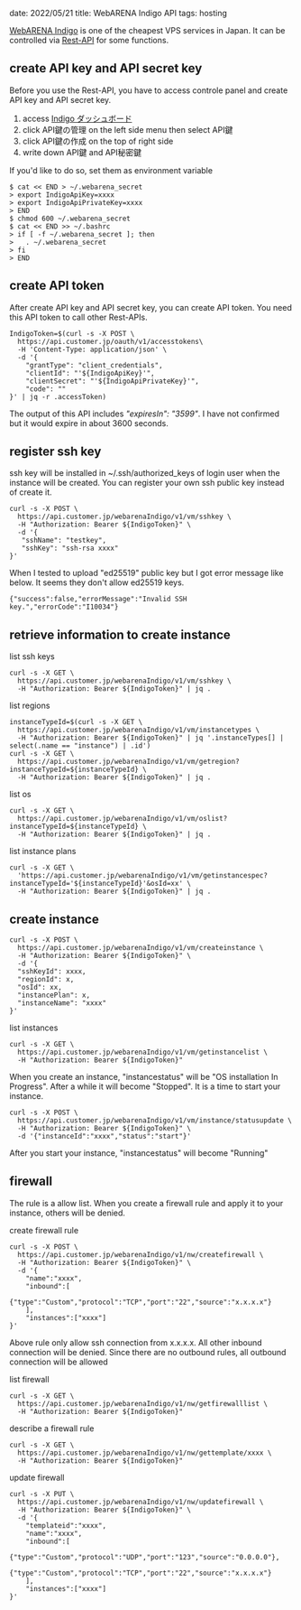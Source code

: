 date: 2022/05/21
title: WebARENA Indigo API
tags: hosting

[WebARENA Indigo](https://web.arena.ne.jp/indigo/) is one of the cheapest VPS services in Japan.
It can be controlled via [Rest-API](https://indigo.arena.ne.jp/userapi/) for some functions.

## create API key and API secret key

Before you use the Rest-API, you have to access controle panel and create API key and API secret key.

1. access [Indigo ダッシュボード](https://indigo.arena.ne.jp/)
2. click API鍵の管理 on the left side menu then select API鍵
3. click API鍵の作成 on the top of right side
4. write down API鍵 and API秘密鍵 

If you'd like to do so, set them as environment variable

```
$ cat << END > ~/.webarena_secret
> export IndigoApiKey=xxxx
> export IndigoApiPrivateKey=xxxx
> END
$ chmod 600 ~/.webarena_secret
$ cat << END >> ~/.bashrc
> if [ -f ~/.webarena_secret ]; then
>   . ~/.webarena_secret
> fi
> END
```

## create API token

After create API key and API secret key, you can create API token.
You need this API token to call other Rest-APIs.

```
IndigoToken=$(curl -s -X POST \
  https://api.customer.jp/oauth/v1/accesstokens\
  -H 'Content-Type: application/json' \
  -d '{
    "grantType": "client_credentials",
    "clientId": "'${IndigoApiKey}'",
    "clientSecret": "'${IndigoApiPrivateKey}'",
    "code": ""
}' | jq -r .accessToken)
```

The output of this API includes *"expiresIn": "3599"*.
I have not confirmed but it would expire in about 3600 seconds.

## register ssh key

ssh key will be installed in ~/.ssh/authorized_keys of login user when the instance will be created.
You can register your own ssh public key instead of create it.

```
curl -s -X POST \
  https://api.customer.jp/webarenaIndigo/v1/vm/sshkey \
  -H "Authorization: Bearer ${IndigoToken}" \
  -d '{
   "sshName": "testkey",
   "sshKey": "ssh-rsa xxxx"
}'
```

When I tested to upload "ed25519" public key but I got error message like below.
It seems they don't allow ed25519 keys.

```
{"success":false,"errorMessage":"Invalid SSH key.","errorCode":"I10034"}
```

## retrieve information to create instance

list ssh keys

```
curl -s -X GET \
  https://api.customer.jp/webarenaIndigo/v1/vm/sshkey \
  -H "Authorization: Bearer ${IndigoToken}" | jq .
```

list regions

```
instanceTypeId=$(curl -s -X GET \
  https://api.customer.jp/webarenaIndigo/v1/vm/instancetypes \
  -H "Authorization: Bearer ${IndigoToken}" | jq '.instanceTypes[] | select(.name == "instance") | .id')
curl -s -X GET \
  https://api.customer.jp/webarenaIndigo/v1/vm/getregion?instanceTypeId=${instanceTypeId} \
  -H "Authorization: Bearer ${IndigoToken}" | jq .
```

list os

```
curl -s -X GET \
  https://api.customer.jp/webarenaIndigo/v1/vm/oslist?instanceTypeId=${instanceTypeId} \
  -H "Authorization: Bearer ${IndigoToken}" | jq .
```

list instance plans

```
curl -s -X GET \
  'https://api.customer.jp/webarenaIndigo/v1/vm/getinstancespec?instanceTypeId='${instanceTypeId}'&osId=xx' \
  -H "Authorization: Bearer ${IndigoToken}" | jq .
```

## create instance

```
curl -s -X POST \
  https://api.customer.jp/webarenaIndigo/v1/vm/createinstance \
  -H "Authorization: Bearer ${IndigoToken}" \
  -d '{
  "sshKeyId": xxxx,
  "regionId": x,
  "osId": xx,
  "instancePlan": x,
  "instanceName": "xxxx"
}'
```

list instances

```
curl -s -X GET \
  https://api.customer.jp/webarenaIndigo/v1/vm/getinstancelist \
  -H "Authorization: Bearer ${IndigoToken}"
```

When you create an instance, "instancestatus" will be "OS installation In Progress".
After a while it will become "Stopped". It is a time to start your instance.

```
curl -s -X POST \
  https://api.customer.jp/webarenaIndigo/v1/vm/instance/statusupdate \
  -H "Authorization: Bearer ${IndigoToken}" \
  -d '{"instanceId":"xxxx","status":"start"}'
```

After you start your instance, "instancestatus" will become "Running"

## firewall

The rule is a allow list.
When you create a firewall rule and apply it to your instance, others will be denied.

create firewall rule

```
curl -s -X POST \
  https://api.customer.jp/webarenaIndigo/v1/nw/createfirewall \
  -H "Authorization: Bearer ${IndigoToken}" \
  -d '{
    "name":"xxxx",
    "inbound":[
        {"type":"Custom","protocol":"TCP","port":"22","source":"x.x.x.x"}
    ],
    "instances":["xxxx"]
}'
```

Above rule only allow ssh connection from x.x.x.x. All other inbound connection will be denied.
Since there are no outbound rules, all outbound connection will be allowed

list firewall

```
curl -s -X GET \
  https://api.customer.jp/webarenaIndigo/v1/nw/getfirewalllist \
  -H "Authorization: Bearer ${IndigoToken}"
```

describe a firewall rule

```
curl -s -X GET \
  https://api.customer.jp/webarenaIndigo/v1/nw/gettemplate/xxxx \
  -H "Authorization: Bearer ${IndigoToken}"
```

update firewall

```
curl -s -X PUT \
  https://api.customer.jp/webarenaIndigo/v1/nw/updatefirewall \
  -H "Authorization: Bearer ${IndigoToken}" \
  -d '{
    "templateid":"xxxx",
    "name":"xxxx",
    "inbound":[
        {"type":"Custom","protocol":"UDP","port":"123","source":"0.0.0.0"},
        {"type":"Custom","protocol":"TCP","port":"22","source":"x.x.x.x"}
    ],
    "instances":["xxxx"]
}'
```

